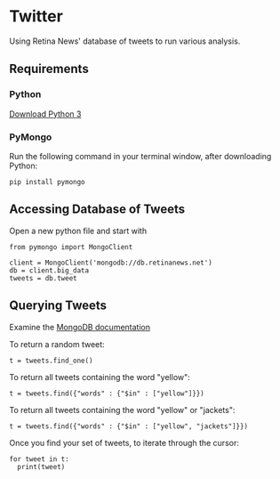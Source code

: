 # Twitter

Using Retina News' database of tweets to run various analysis.

## Requirements

### Python

[Download Python 3](https://www.python.org/downloads/)

### PyMongo

Run the following command in your terminal window, after downloading Python:

```pip install pymongo```

## Accessing Database of Tweets

Open a new python file and start with

<pre><code>from pymongo import MongoClient

client = MongoClient('mongodb://db.retinanews.net')
db = client.big_data
tweets = db.tweet</code></pre>

## Querying Tweets

Examine the [MongoDB documentation](https://docs.mongodb.org/getting-started/python/query/)

To return a random tweet:

```t = tweets.find_one()```

To return all tweets containing the word "yellow":

```t = tweets.find({"words" : {"$in" : ["yellow"]}})```

To return all tweets containing the word "yellow" or "jackets":

```t = tweets.find({"words" : {"$in" : ["yellow", "jackets"]}})```

Once you find your set of tweets, to iterate through the cursor:

<pre><code>for tweet in t:
  print(tweet)</code></pre>
